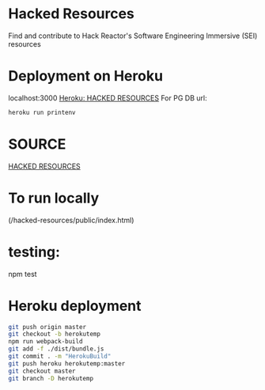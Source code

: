 # Hacked Resources

Find and contribute to Hack Reactor's Software Engineering Immersive (SEI) resources

# Deployment on Heroku
localhost:3000
[Heroku: HACKED RESOURCES](https://tranquil-mesa-77742.herokuapp.com/)
For PG DB url:
```sh
heroku run printenv
```

# SOURCE
[HACKED RESOURCES](https://github.com/nsbernstein52/hacked-resources)

# To run locally
(<root>/hacked-resources/public/index.html)

# testing:
npm test

# Heroku deployment
```sh
git push origin master
git checkout -b herokutemp
npm run webpack-build
git add -f ./dist/bundle.js
git commit . -m "HerokuBuild"
git push heroku herokutemp:master
git checkout master
git branch -D herokutemp
```
